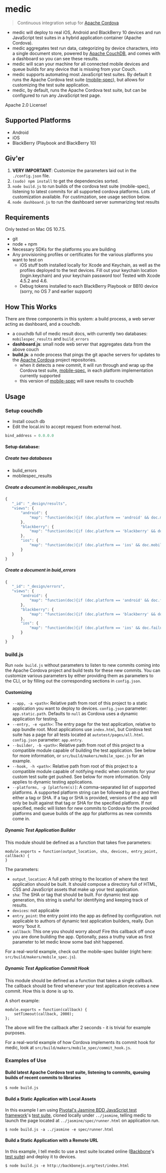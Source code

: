 # medic

> Continuous integration setup for [Apache Cordova](http://cordova.io)

- medic will deploy to real iOS, Android and BlackBerry 10 devices and run JavaScript test suites in a hybrid application container (Apache Cordova).
- medic aggregates test run data, categorizing by device characters, into a single document store, powered by [Apache CouchDB](http://couchdb.apache.org), and comes with a dashboard so you can see these results.
- medic will scan your machine for all connected mobile devices and queue builds for any device that is missing from your Couch.
- medic supports automating most JavaScript test suites. By default it runs the Apache Cordova test suite ([mobile-spec](http://git-wip-us.apache.org/repos/asf/cordova-mobile-spec.git)), but allows for customizing the test suite application.
- medic, by default, runs the Apache Cordova test suite, but can be configured to run any JavaScript test page.

Apache 2.0 License!

## Supported Platforms

- Android
- iOS
- BlackBerry (Playbook and BlackBerry 10)

## Giv'er 

1. **VERY IMPORTANT**: Customize the parameters laid out in the `./config.json` file.
2. `(sudo) npm install` to get the dependencies sorted.
3. `node build.js` to run builds of the cordova test suite (mobile-spec), listening to latest commits for all supported cordova platforms. Lots of customization available. For custimzation, see usage section below.
4. `node dashboard.js` to run the dashboard server summarizing test results

## Requirements

Only tested on Mac OS 10.7.5.

- git
- node + npm
- Necessary SDKs for the platforms you are building
- Any provisioning profiles or certificates for the various platforms you want to test on
  - iOS stuff both installed locally for Xcode and Keychain, as well as the profiles deployed to the test devices. Fill out your keychain location (login.keychain) and your keychain password too! Tested with Xcode 4.5.2 and 4.6.
  - Debug tokens installed to each BlackBerry Playbook or BB10 device (sorry, no OS 7 and earlier support)

## How This Works

There are three components in this system: a build process, a web server acting as dashboard, and a couchdb.

- a couchdb full of medic result docs, with currently two databases: `mobilespec_results` and `build_errors`
- **dashboard.js**: small node web server that aggregates data from the above couch
- **build.js**: a node process that pings the git apache servers for updates to the [Apache Cordova](http://cordova.io) project repositories.
  - when it detects a new commit, it will run through and wrap up the Cordova test suite, [mobile-spec](http://github.com/apache/cordova-mobile-spec), in each platform implementation currently supported
  - this version of [mobile-spec](http://github.com/apache/cordova-mobile-spec) will save results to couchdb

## Usage

### Setup couchdb

* Install couch db
* Edit the local.ini to accept request from external host.

```javascript
bind_address = 0.0.0.0
```

#### Setup database:

##### Create two databases
* bulid_errors
* mobilespec_results

##### Create a document in mobilespec_results

```javascript
{
   "_id": "_design/results",
   "views": {
       "android": {
           "map": "function(doc){if (doc.platform == 'android' && doc.mobilespec) {emit(doc.sha, {\"total\":doc.mobilespec.total,\"passed\":(doc.mobilespec.total - doc.mobilespec.failed),\"version\":doc.version,\"model\":doc.model,\"fails\":doc.mobilespec.failures});}}"
       },
       "blackberry": {
           "map": "function(doc){if (doc.platform == 'blackberry' && doc.mobilespec) {emit(doc.sha, {\"total\":doc.mobilespec.total,\"passed\":(doc.mobilespec.total - doc.mobilespec.failed),\"version\":doc.version,\"model\":doc.model,\"fails\":doc.mobilespec.failures});}}"
       },
       "ios": {
           "map": "function(doc){if (doc.platform == 'ios' && doc.mobilespec) {emit(doc.sha, {\"total\":doc.mobilespec.total,\"passed\":(doc.mobilespec.total - doc.mobilespec.failed),\"version\":doc.version,\"model\":doc.model,\"fails\":doc.mobilespec.failures});}}"
       }
   }
}
```

##### Create a document in buid_errors
```javascript
{
   "_id": "_design/errors",
   "views": {
       "android": {
           "map": "function(doc){if (doc.platform == 'android' && doc.failure) {emit(doc.sha, {\"timestamp\":doc.timestamp,\"failure\":doc.failure,\"details\":doc.details,\"version\":doc.version,\"model\":doc.model});}}"
       },
       "blackberry": {
           "map": "function(doc){if (doc.platform == 'blackberry' && doc.failure) {emit(doc.sha, {\"timestamp\":doc.timestamp,\"failure\":doc.failure,\"details\":doc.details,\"version\":doc.version,\"model\":doc.model});}}"
       },
       "ios": {
           "map": "function(doc){if (doc.platform == 'ios' && doc.failure) {emit(doc.sha, {\"timestamp\":doc.timestamp,\"failure\":doc.failure,\"details\":doc.details,\"version\":doc.version,\"model\":doc.model});}}"
       }
   }
}
```

### build.js

Run `node build.js` without parameters to listen to new commits coming into the Apache Cordova project and build tests for these new commits. 
You can customize various parameters by either providing them as parameters to the CLI, or by filling out the corresponding sections in `config.json`.

#### Customizing

- `--app, -a <path>`: Relative path from root of this project to a static application you want to deploy to devices. `config.json` parameter: `app.static.path`. Defaults to `null` as Cordova uses a dynamic application for testing.
- `--entry, -e <path>`: The entry page for the test application, relative to app bundle root. Most applications use `index.html`, but Cordova test suite has a page for all tests located at `autotest/pages/all.html`. `config.json` parameter: `app.entry`.
- `--builder, -b <path>`: Relative path from root of this project to a compatible module capable of building the test application. See below for more information, or `src/build/makers/mobile_spec.js` for an example.
- `--hook, -h <path>`: Relative path from root of this project to a compatible module capable of notifying medic when commits for your custom test suite get pushed. See below for more information. Only applies to dynamic testing applications.
- `--platforms, -p [platform(s)]`: A comma-separated list of supported platforms. A supported platform string can be followed by an `@` and then either a tag or SHA. If a tag or SHA is provided, versions of the app will only be built against that tag or SHA for the specified platform. If not specified, medic will listen for new commits to Cordova for the provided platforms and queue builds of the app for platforms as new commits come in.

##### Dynamic Test Application Builder

This module should be defined as a function that takes five parameters:

    module.exports = function(output_location, sha, devices, entry_point, callback) {
    }

The parameters:

- `output_location`: A full path string to the location of where the test application should be built. It should compose a directory full of HTML, CSS and JavaScript assets that make up your test application.
- `sha`: The SHA or tag that should be built. For dynamic test app generation, this string is useful for identifying and keeping track of results.
- `devices`: not applicable
- `entry_point`: the entry point into the app as defined by configuration. not applicable to authors of dynamic test application builders, really. Dun worry 'bout it.
- `callback`: This one you should worry about! Fire this callback off once you are done building the app. Optionally, pass a truthy value as first parameter to let medic know some bad shit happened.

For a real-world example, check out the mobile-spec builder (right here: `src/build/makers/mobile_spec.js`).

##### Dynamic Test Application Commit Hook

This module should be defined as a function that takes a single callback. The callback should be fired whenever your test application receives a new commit. How this is done is up to. 

A short example:

    module.exports = function(callback) {
        setTimeout(callback, 2000);
    };

The above will fire the callback after 2 seconds - it is trivial for example purposes.

For a real-world example of how Cordova implements its commit hook for medic, look at `src/build/makers/mobile_spec/commit_hook.js`.

### Examples of Use

#### Build latest Apache Cordova test suite, listening to commits, queuing builds of recent commits to libraries

    $ node build.js

#### Build a Static Application with Local Assets

In this example I am using [Pivotal's Jasmine BDD JavaScript test framework](https://github.com/pivotal/jasmine)'s [test suite](https://github.com/pivotal/jasmine/blob/master/spec/runner.html), cloned locally under `../jasmine`, telling medic to launch the page located at `../jasmine/spec/runner.html` on application run.

    $ node build.js -a ../jasmine -e spec/runner.html

#### Build a Static Application with a Remote URL

In this example, I tell medic to use a test suite located online ([Backbone](http://backbonejs.org)'s [test suite](http://backbonejs.org/test)) and deploy it to devices.

    $ node build.js -e http://backbonejs.org/test/index.html
